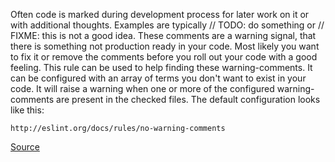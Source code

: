 Often code is marked during development process for later work on it or with additional thoughts. Examples are typically // TODO: do something or // FIXME: this is not a good idea. These comments are a warning signal, that there is something not production ready in your code. Most likely you want to fix it or remove the comments before you roll out your code with a good feeling.
This rule can be used to help finding these warning-comments. It can be configured with an array of terms you don't want to exist in your code. It will raise a warning when one or more of the configured warning-comments are present in the checked files.
The default configuration looks like this:

```
http://eslint.org/docs/rules/no-warning-comments
```

[Source](http://eslint.org/docs/rules/no-warning-comments)
